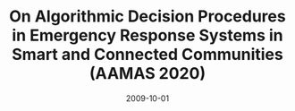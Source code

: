 ---
title: "On Algorithmic Decision Procedures in Emergency Response Systems in Smart and Connected Communities (AAMAS 2020)"
collection: publications
permalink: /files/aamas20.pdf
date: 2009-10-01
paperurl: 'http://ayanmukhopadhyay.github.io/files/aamas20.pdf'
---